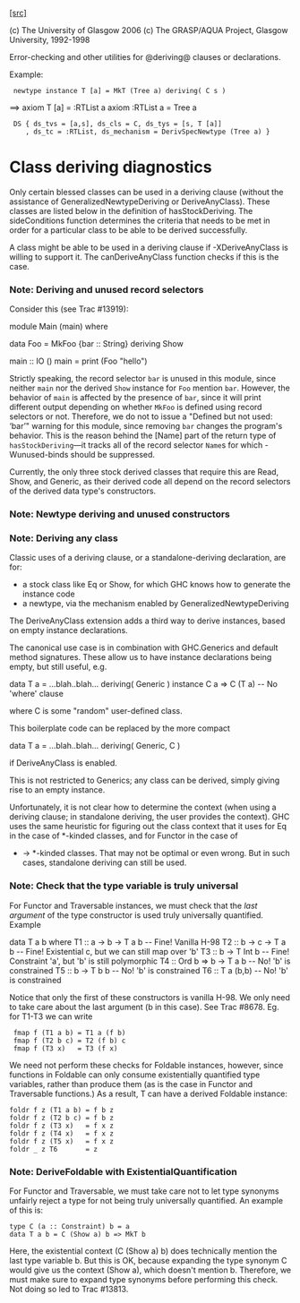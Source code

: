 [[src]](https://github.com/ghc/ghc/tree/master/compiler/typecheck/TcDerivUtils.hs)

(c) The University of Glasgow 2006
(c) The GRASP/AQUA Project, Glasgow University, 1992-1998


Error-checking and other utilities for @deriving@ clauses or declarations.



Example:

     newtype instance T [a] = MkT (Tree a) deriving( C s )
==>
     axiom T [a] = :RTList a
     axiom :RTList a = Tree a

     DS { ds_tvs = [a,s], ds_cls = C, ds_tys = [s, T [a]]
        , ds_tc = :RTList, ds_mechanism = DerivSpecNewtype (Tree a) }


# Class deriving diagnostics


Only certain blessed classes can be used in a deriving clause (without the
assistance of GeneralizedNewtypeDeriving or DeriveAnyClass). These classes
are listed below in the definition of hasStockDeriving. The sideConditions
function determines the criteria that needs to be met in order for a particular
class to be able to be derived successfully.

A class might be able to be used in a deriving clause if -XDeriveAnyClass
is willing to support it. The canDeriveAnyClass function checks if this is the
case.


### Note: Deriving and unused record selectors

Consider this (see Trac #13919):

  module Main (main) where

  data Foo = MkFoo {bar :: String} deriving Show

  main :: IO ()
  main = print (Foo "hello")

Strictly speaking, the record selector `bar` is unused in this module, since
neither `main` nor the derived `Show` instance for `Foo` mention `bar`.
However, the behavior of `main` is affected by the presence of `bar`, since
it will print different output depending on whether `MkFoo` is defined using
record selectors or not. Therefore, we do not to issue a
"Defined but not used: ‘bar’" warning for this module, since removing `bar`
changes the program's behavior. This is the reason behind the [Name] part of
the return type of `hasStockDeriving`—it tracks all of the record selector
`Name`s for which -Wunused-binds should be suppressed.

Currently, the only three stock derived classes that require this are Read,
Show, and Generic, as their derived code all depend on the record selectors
of the derived data type's constructors.

### Note: Newtype deriving and unused constructors

### Note: Deriving any class

Classic uses of a deriving clause, or a standalone-deriving declaration, are
for:
  * a stock class like Eq or Show, for which GHC knows how to generate
    the instance code
  * a newtype, via the mechanism enabled by GeneralizedNewtypeDeriving

The DeriveAnyClass extension adds a third way to derive instances, based on
empty instance declarations.

The canonical use case is in combination with GHC.Generics and default method
signatures. These allow us to have instance declarations being empty, but still
useful, e.g.

  data T a = ...blah..blah... deriving( Generic )
  instance C a => C (T a)  -- No 'where' clause

where C is some "random" user-defined class.

This boilerplate code can be replaced by the more compact

  data T a = ...blah..blah... deriving( Generic, C )

if DeriveAnyClass is enabled.

This is not restricted to Generics; any class can be derived, simply giving
rise to an empty instance.

Unfortunately, it is not clear how to determine the context (when using a
deriving clause; in standalone deriving, the user provides the context).
GHC uses the same heuristic for figuring out the class context that it uses for
Eq in the case of *-kinded classes, and for Functor in the case of
* -> *-kinded classes. That may not be optimal or even wrong. But in such
cases, standalone deriving can still be used.

### Note: Check that the type variable is truly universal

For Functor and Traversable instances, we must check that the *last argument*
of the type constructor is used truly universally quantified.  Example

   data T a b where
     T1 :: a -> b -> T a b      -- Fine! Vanilla H-98
     T2 :: b -> c -> T a b      -- Fine! Existential c, but we can still map over 'b'
     T3 :: b -> T Int b         -- Fine! Constraint 'a', but 'b' is still polymorphic
     T4 :: Ord b => b -> T a b  -- No!  'b' is constrained
     T5 :: b -> T b b           -- No!  'b' is constrained
     T6 :: T a (b,b)            -- No!  'b' is constrained

Notice that only the first of these constructors is vanilla H-98. We only
need to take care about the last argument (b in this case).  See Trac #8678.
Eg. for T1-T3 we can write

     fmap f (T1 a b) = T1 a (f b)
     fmap f (T2 b c) = T2 (f b) c
     fmap f (T3 x)   = T3 (f x)

We need not perform these checks for Foldable instances, however, since
functions in Foldable can only consume existentially quantified type variables,
rather than produce them (as is the case in Functor and Traversable functions.)
As a result, T can have a derived Foldable instance:

    foldr f z (T1 a b) = f b z
    foldr f z (T2 b c) = f b z
    foldr f z (T3 x)   = f x z
    foldr f z (T4 x)   = f x z
    foldr f z (T5 x)   = f x z
    foldr _ z T6       = z

### Note: DeriveFoldable with ExistentialQuantification

For Functor and Traversable, we must take care not to let type synonyms
unfairly reject a type for not being truly universally quantified. An
example of this is:

    type C (a :: Constraint) b = a
    data T a b = C (Show a) b => MkT b

Here, the existential context (C (Show a) b) does technically mention the last
type variable b. But this is OK, because expanding the type synonym C would
give us the context (Show a), which doesn't mention b. Therefore, we must make
sure to expand type synonyms before performing this check. Not doing so led to
Trac #13813.
